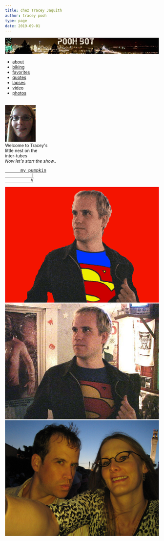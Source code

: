 ```yaml
---
title: chez Tracey Jaquith
author: tracey pooh
type: page
date: 2019-09-01
---
```


<img src="img/logo/poohbot-header.jpg"/>
<link rel="stylesheet" href="css/slide-responsively.css"/>
<div class="slide-responsively">
  <ul>
    <li><a href="about/"     style="background-image:url(img/nav/about.jpg)     ">about</a></li>
    <li><a href="biking/"    style="background-image:url(img/nav/biking.jpg)    ">biking</a></li>
    <li><a href="favorites/" style="background-image:url(img/nav/favorites.jpg) ">favorites</a></li>
    <li><a href="quotes/"    style="background-image:url(img/nav/quotes.jpg)    ">quotes</a></li>
    <li><a href="lapses/"    style="background-image:url(img/nav/timelapses.jpg)">lapses</a></li>
    <li><a href="video/"     style="background-image:url(img/nav/video.jpg)     ">video</a></li>
    <li><a href="photos/"    style="background-image:url(img/nav/photos.jpg)    ">photos</a></li>
  </ul>
</div>


<div id="quote-random"></div>
<br clear="right"/>

<div id="home-row">
  <div id="home-pic">
    <a href="about/">
      <img src="img/nav/happy.jpg" title="your host, tracey pooh" alt="your host, tracey pooh"/>
    </a>
  </div>
  <div id="home-welcome">
    Welcome to Tracey's<br/>
    little nest on the<br/>
    inter-tubes<br/>
    <i>Now let's start the show..</i>
  </div>
  <div id="hunter-pic" class="imbox hover-quote-hide">
    <a class="hoverShower" href="hunter/">
      <span class="showOnHover">
        <div class="asciiover"><pre>
      my pumpkin
          |
          V</pre>
        </div>
        <img class="rounded15"
              src="img/superoverlay.gif"
              title="Hunter my Super boyfriend" alt="Hunter my Super boyfriend"/>
      </span>
      <img class="rounded15"
            src="img/superman.jpg"
            title="Hunter my Super boyfriend" alt="Hunter my Super boyfriend"/>
    </a>
  </div>
  <div class="hover-quote-hide">
    <img class="random-picture" ht="125"
      src="albums/images/2005_07_04%20cape%20provincetown,%20hike,%20cottage/IMG_2060.JPG"
      data-asciiover="
picture from a
recent photo album
      |
      V"/>
  </div>
</div>

<script src="js/slide-responsively.js" type="module"></script>
<script defer src="js/photos.js"></script>
